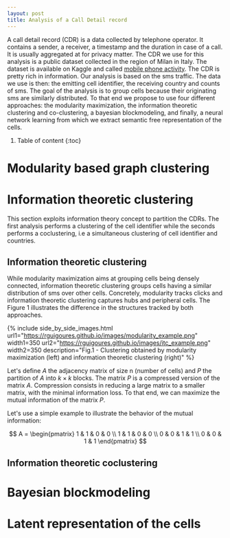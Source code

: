 ```yaml
---
layout: post
title: Analysis of a Call Detail record
---
```

A call detail record (CDR) is a data collected by telephone operator. It contains a sender, a receiver, a timestamp and the duration in case of a call. It is usually aggregated at for privacy matter. The CDR we use for this analysis is a public dataset collected in the region of Milan in Italy. The dataset is available on Kaggle and called [mobile phone activity](https://www.kaggle.com/marcodena/mobile-phone-activity).
The CDR is pretty rich in information. Our analysis is based on the sms traffic. The data we use is then: the emitting cell identifier, the receiving country and counts of sms. The goal of the analysis is to group cells because their originating sms are similarly distributed. To that end we propose to use four different approaches: the modularity maximization, the information theoretic clustering and co-clustering, a bayesian blockmodeling, and finally, a neural network learning from which we extract semantic free representation of the cells.

1. Table of content
{:toc}

# Modularity based graph clustering

# Information theoretic clustering

This section exploits information theory concept to partition the CDRs. The first analysis performs a clustering of the cell identifier while the seconds performs a coclustering, i.e a simultaneous clustering of cell identifier and countries.   

## Information theoretic clustering

While modularity maximization aims at grouping cells being densely connected, information theoretic clustering groups cells having a similar distribution of sms over other cells. Concretely, modularity tracks clicks and information theoretic clustering captures hubs and peripheral cells. The Figure 1 illustrates the difference in the structures tracked by both approaches.

{% include side_by_side_images.html url1="https://rguigoures.github.io/images/modularity_example.png" width1=350 url2="https://rguigoures.github.io/images/itc_example.png" width2=350 description="Fig.1 - Clustering obtained by modularity maximization (left) and information theoretic clustering (right)" %}

Let's define $A$ the adjacency matrix of size n (number of cells) and $P$ the partition of $A$ into $k \times k$ blocks. The matrix $P$ is a compressed version of the matrix $A$. Compression consists in reducing a large matrix to a smaller matrix, with the minimal information loss. To that end, we can maximize the mutual information of the matrix $P$. 

Let's use a simple example to illustrate the behavior of the mutual information:

$$ A = \begin{pmatrix} 
1 & 1 & 0 & 0 \\
1 & 1 & 0 & 0 \\
0 & 0 & 1 & 1 \\
0 & 0 & 1 & 1
\end{pmatrix}
$$

## Information theoretic coclustering

# Bayesian blockmodeling

# Latent representation of the cells
